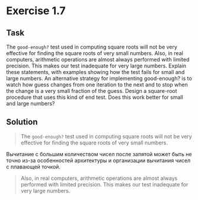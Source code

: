 # Exercise 1.7
## Task
The `good-enough?` test used in computing square roots will not be very effective for finding the square roots of very small numbers. Also, in real computers, arithmetic operations are almost always performed with limited precision. This makes our test inadequate for very large numbers. Explain these statements, with examples showing how the test fails for small and large numbers. An alternative strategy for implementing good-enough? is to watch how guess changes from one iteration to the next and to stop when the change is a very small fraction of the guess. Design a square-root procedure that uses this kind of end test. Does this work better for small and large numbers?

## Solution
> The `good-enough?` test used in computing square roots will not be very effective for finding the square roots of very small numbers.

Вычитание с большим количеством чисел после запятой может быть не точно из-за особенностей архитектуры и организации вычитания чисел с плавающей точкой.

>Also, in real computers, arithmetic operations are almost always performed with limited precision. This makes our test inadequate for very large numbers.
